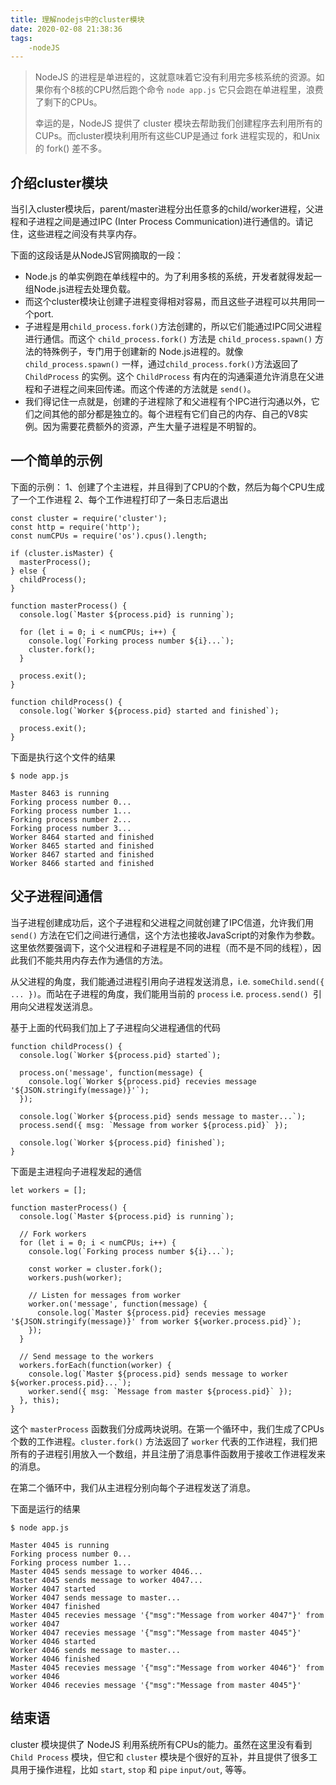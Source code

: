 ```yaml
---
title: 理解nodejs中的cluster模块
date: 2020-02-08 21:38:36
tags:
    -nodeJS
---
```


> NodeJS 的进程是单进程的，这就意味着它没有利用完多核系统的资源。如果你有个8核的CPU然后跑个命令 `node app.js` 它只会跑在单进程里，浪费了剩下的CPUs。
>
> 幸运的是，NodeJS 提供了 cluster 模块去帮助我们创建程序去利用所有的CUPs。而cluster模块利用所有这些CUP是通过 fork 进程实现的，和Unix 的 fork() 差不多。


## 介绍cluster模块

当引入cluster模块后，parent/master进程分出任意多的child/worker进程，父进程和子进程之间是通过IPC (Inter Process Communication)进行通信的。请记住，这些进程之间没有共享内存。

下面的这段话是从NodeJS官网摘取的一段：


* Node.js 的单实例跑在单线程中的。为了利用多核的系统，开发者就得发起一组Node.js进程去处理负载。
* 而这个cluster模块让创建子进程变得相对容易，而且这些子进程可以共用同一个port.
* 子进程是用`child_process.fork()`方法创建的，所以它们能通过IPC同父进程进行通信。而这个 `child_process.fork()` 方法是 `child_process.spawn()` 方法的特殊例子，专门用于创建新的 Node.js进程的。就像 `child_process.spawn()` 一样，通过`child_process.fork()`方法返回了 `ChildProcess` 的实例。这个 `ChildProcess` 有内在的沟通渠道允许消息在父进程和子进程之间来回传递。而这个传递的方法就是 `send()`。
* 我们得记住一点就是，创建的子进程除了和父进程有个IPC进行沟通以外，它们之间其他的部分都是独立的。每个进程有它们自己的内存、自己的V8实例。因为需要花费额外的资源，产生大量子进程是不明智的。

## 一个简单的示例

下面的示例：
1、创建了个主进程，并且得到了CPU的个数，然后为每个CPU生成了一个工作进程
2、每个工作进程打印了一条日志后退出

```
const cluster = require('cluster');
const http = require('http');
const numCPUs = require('os').cpus().length;

if (cluster.isMaster) {
  masterProcess();
} else {
  childProcess();
}

function masterProcess() {
  console.log(`Master ${process.pid} is running`);

  for (let i = 0; i < numCPUs; i++) {
    console.log(`Forking process number ${i}...`);
    cluster.fork();
  }

  process.exit();
}

function childProcess() {
  console.log(`Worker ${process.pid} started and finished`);

  process.exit();
}
```

下面是执行这个文件的结果

```
$ node app.js

Master 8463 is running
Forking process number 0...
Forking process number 1...
Forking process number 2...
Forking process number 3...
Worker 8464 started and finished
Worker 8465 started and finished
Worker 8467 started and finished
Worker 8466 started and finished
```

## 父子进程间通信

当子进程创建成功后，这个子进程和父进程之间就创建了IPC信道，允许我们用 `send()` 方法在它们之间进行通信，这个方法也接收JavaScript的对象作为参数。这里依然要强调下，这个父进程和子进程是不同的进程（而不是不同的线程），因此我们不能共用内存去作为通信的方法。

从父进程的角度，我们能通过进程引用向子进程发送消息，i.e. `someChild.send({ ... })`。而站在子进程的角度，我们能用当前的 `process` i.e. `process.send() `引用向父进程发送消息。

基于上面的代码我们加上了子进程向父进程通信的代码

```
function childProcess() {
  console.log(`Worker ${process.pid} started`);

  process.on('message', function(message) {
    console.log(`Worker ${process.pid} recevies message '${JSON.stringify(message)}'`);
  });

  console.log(`Worker ${process.pid} sends message to master...`);
  process.send({ msg: `Message from worker ${process.pid}` });

  console.log(`Worker ${process.pid} finished`);
}
```

下面是主进程向子进程发起的通信

```
let workers = [];

function masterProcess() {
  console.log(`Master ${process.pid} is running`);

  // Fork workers
  for (let i = 0; i < numCPUs; i++) {
    console.log(`Forking process number ${i}...`);

    const worker = cluster.fork();
    workers.push(worker);

    // Listen for messages from worker
    worker.on('message', function(message) {
      console.log(`Master ${process.pid} recevies message '${JSON.stringify(message)}' from worker ${worker.process.pid}`);
    });
  }

  // Send message to the workers
  workers.forEach(function(worker) {
    console.log(`Master ${process.pid} sends message to worker ${worker.process.pid}...`);
    worker.send({ msg: `Message from master ${process.pid}` });
  }, this);
}
```

这个 `masterProcess` 函数我们分成两块说明。在第一个循环中，我们生成了CPUs个数的工作进程。`cluster.fork()` 方法返回了 `worker` 代表的工作进程，我们把所有的子进程引用放入一个数组，并且注册了消息事件函数用于接收工作进程发来的消息。

在第二个循环中，我们从主进程分别向每个子进程发送了消息。

下面是运行的结果

```
$ node app.js

Master 4045 is running
Forking process number 0...
Forking process number 1...
Master 4045 sends message to worker 4046...
Master 4045 sends message to worker 4047...
Worker 4047 started
Worker 4047 sends message to master...
Worker 4047 finished
Master 4045 recevies message '{"msg":"Message from worker 4047"}' from worker 4047
Worker 4047 recevies message '{"msg":"Message from master 4045"}'
Worker 4046 started
Worker 4046 sends message to master...
Worker 4046 finished
Master 4045 recevies message '{"msg":"Message from worker 4046"}' from worker 4046
Worker 4046 recevies message '{"msg":"Message from master 4045"}'
```

## 结束语

cluster 模块提供了 NodeJS 利用系统所有CPUs的能力。虽然在这里没有看到 `Child Process` 模块，但它和 `cluster` 模块是个很好的互补，并且提供了很多工具用于操作进程，比如 `start`, `stop` 和 `pipe` `input/out`, 等等。